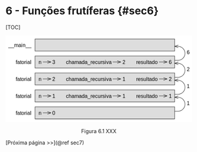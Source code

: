 # 6 - Funções frutíferas {#sec6}

[TOC]

![Figura 6.1](figures/fig6_1.png)

<center>Figura 6.1 XXX</center>

[Próxima página >>](@ref sec7)